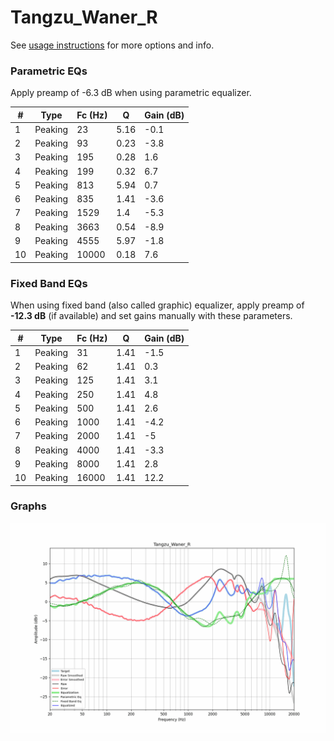 # Tangzu_Waner_R
See [usage instructions](https://github.com/jaakkopasanen/AutoEq#usage) for more options and info.

### Parametric EQs
Apply preamp of -6.3 dB when using parametric equalizer.

|   # | Type    |   Fc (Hz) |    Q |   Gain (dB) |
|-----|---------|-----------|------|-------------|
|   1 | Peaking |        23 | 5.16 |        -0.1 |
|   2 | Peaking |        93 | 0.23 |        -3.8 |
|   3 | Peaking |       195 | 0.28 |         1.6 |
|   4 | Peaking |       199 | 0.32 |         6.7 |
|   5 | Peaking |       813 | 5.94 |         0.7 |
|   6 | Peaking |       835 | 1.41 |        -3.6 |
|   7 | Peaking |      1529 | 1.4  |        -5.3 |
|   8 | Peaking |      3663 | 0.54 |        -8.9 |
|   9 | Peaking |      4555 | 5.97 |        -1.8 |
|  10 | Peaking |     10000 | 0.18 |         7.6 |

### Fixed Band EQs
When using fixed band (also called graphic) equalizer, apply preamp of **-12.3 dB** (if available) and set gains manually with these parameters.

|   # | Type    |   Fc (Hz) |    Q |   Gain (dB) |
|-----|---------|-----------|------|-------------|
|   1 | Peaking |        31 | 1.41 |        -1.5 |
|   2 | Peaking |        62 | 1.41 |         0.3 |
|   3 | Peaking |       125 | 1.41 |         3.1 |
|   4 | Peaking |       250 | 1.41 |         4.8 |
|   5 | Peaking |       500 | 1.41 |         2.6 |
|   6 | Peaking |      1000 | 1.41 |        -4.2 |
|   7 | Peaking |      2000 | 1.41 |        -5   |
|   8 | Peaking |      4000 | 1.41 |        -3.3 |
|   9 | Peaking |      8000 | 1.41 |         2.8 |
|  10 | Peaking |     16000 | 1.41 |        12.2 |

### Graphs
![](./Tangzu_Waner_R.png)
